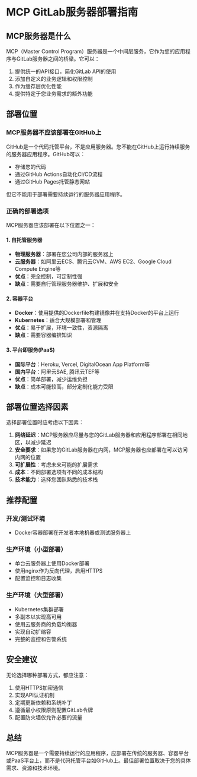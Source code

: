 # MCP GitLab服务器部署指南

## MCP服务器是什么

MCP（Master Control Program）服务器是一个中间层服务，它作为您的应用程序与GitLab服务器之间的桥梁。它可以：

1. 提供统一的API接口，简化GitLab API的使用
2. 添加自定义的业务逻辑和权限控制
3. 作为缓存层优化性能
4. 提供特定于您业务需求的额外功能

## 部署位置

### MCP服务器不应该部署在GitHub上

GitHub是一个代码托管平台，不是应用服务器。您不能在GitHub上运行持续服务的服务器应用程序。GitHub可以：
- 存储您的代码
- 通过GitHub Actions自动化CI/CD流程
- 通过GitHub Pages托管静态网站

但它不能用于部署需要持续运行的服务器应用程序。

### 正确的部署选项

MCP服务器应该部署在以下位置之一：

#### 1. 自托管服务器

- **物理服务器**：部署在您公司内部的服务器上
- **云服务器**：如阿里云ECS、腾讯云CVM、AWS EC2、Google Cloud Compute Engine等
- **优点**：完全控制，可定制性强
- **缺点**：需要自行管理服务器维护、扩展和安全

#### 2. 容器平台

- **Docker**：使用提供的Dockerfile构建镜像并在支持Docker的平台上运行
- **Kubernetes**：适合大规模部署和管理
- **优点**：易于扩展，环境一致性，资源隔离
- **缺点**：需要容器编排知识

#### 3. 平台即服务(PaaS)

- **国际平台**：Heroku, Vercel, DigitalOcean App Platform等
- **国内平台**：阿里云SAE, 腾讯云TEF等
- **优点**：简单部署，减少运维负担
- **缺点**：成本可能较高，部分定制化能力受限

## 部署位置选择因素

选择部署位置时应考虑以下因素：

1. **网络延迟**：MCP服务器应尽量与您的GitLab服务器和应用程序部署在相同地区，以减少延迟
2. **安全要求**：如果您的GitLab服务器在内网，MCP服务器也应部署在可以访问内网的位置
3. **可扩展性**：考虑未来可能的扩展需求
4. **成本**：不同部署选项有不同的成本结构
5. **技术能力**：选择您团队熟悉的技术栈

## 推荐配置

### 开发/测试环境

- Docker容器部署在开发者本地机器或测试服务器上

### 生产环境（小型部署）

- 单台云服务器上使用Docker部署
- 使用nginx作为反向代理，启用HTTPS
- 配置监控和日志收集

### 生产环境（大型部署）

- Kubernetes集群部署
- 多副本以实现高可用
- 使用云服务商的负载均衡器
- 实现自动扩缩容
- 完整的监控和告警系统

## 安全建议

无论选择哪种部署方式，都应注意：

1. 使用HTTPS加密通信
2. 实现API认证机制
3. 定期更新依赖和系统补丁
4. 遵循最小权限原则配置GitLab令牌
5. 配置防火墙仅允许必要的流量

## 总结

MCP服务器是一个需要持续运行的应用程序，应部署在传统的服务器、容器平台或PaaS平台上，而不是代码托管平台如GitHub上。最佳部署位置取决于您的具体需求、资源和技术环境。 